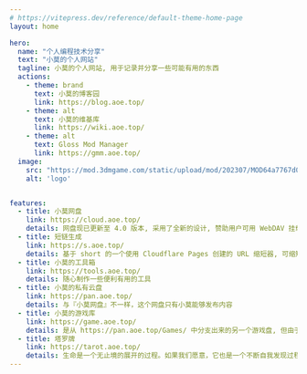 ```yaml
---
# https://vitepress.dev/reference/default-theme-home-page
layout: home

hero:
  name: "个人编程技术分享"
  text: "小莫的个人网站"
  tagline: 小莫的个人网站, 用于记录并分享一些可能有用的东西
  actions:
    - theme: brand
      text: 小莫的博客园
      link: https://blog.aoe.top/
    - theme: alt
      text: 小莫的维基库
      link: https://wiki.aoe.top/
    - theme: alt
      text: Gloss Mod Manager
      link: https://gmm.aoe.top/
  image:
    src: "https://mod.3dmgame.com/static/upload/mod/202307/MOD64a7767d0409f.png@webp"
    alt: 'logo'


features:
  - title: 小莫网盘
    link: https://cloud.aoe.top/
    details: 网盘现已更新至 4.0 版本, 采用了全新的设计, 赞助用户可用 WebDAV 挂载、在线解压/压缩 等功能
  - title: 短链生成
    link: https://s.aoe.top/
    details: 基于 short 的一个使用 Cloudflare Pages 创建的 URL 缩短器, 可缩短你分享的链接长度
  - title: 小莫的工具箱
    link: https://tools.aoe.top/
    details: 随心制作一些便利有用的工具
  - title: 小莫的私有云盘
    link: https://pan.aoe.top/
    details: 与『小莫网盘』不一样，这个网盘只有小莫能够发布内容
  - title: 小莫的游戏库
    link: https://game.aoe.top/
    details: 是从 https://pan.aoe.top/Games/ 中分支出来的另一个游戏盘, 但由于某些问题, 该库已停止更新
  - title: 塔罗牌
    link: https://tarot.aoe.top/
    details: 生命是一个无止境的展开的过程。如果我们愿意，它也是一个不断自我发现过程
---
```




<style>
:root {
  --vp-home-hero-name-color: transparent;
  --vp-home-hero-name-background: -webkit-linear-gradient(120deg, #bd34fe 30%, #41d1ff);

  --vp-home-hero-image-background-image: linear-gradient(-45deg, #bd34fe 50%, #47caff 50%);
  --vp-home-hero-image-filter: blur(44px);
}

@media (min-width: 640px) {
  :root {
    --vp-home-hero-image-filter: blur(56px);
  }
}

@media (min-width: 960px) {
  :root {
    --vp-home-hero-image-filter: blur(68px);
  }
}
</style>